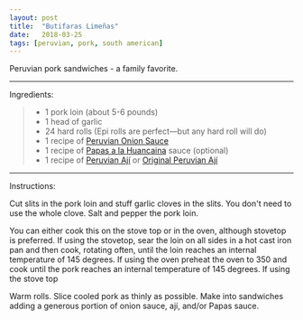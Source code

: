```yaml
---
layout: post
title:  "Butifaras Limeñas"
date:   2018-03-25
tags: [peruvian, pork, south american]
---
```


Peruvian pork sandwiches - a family favorite.

---

Ingredients:

> * 1 pork loin (about 5-6 pounds)
> * 1 head of garlic
> * 24 hard rolls (Epi rolls are perfect—but any hard roll will do)
> * 1 recipe of [Peruvian Onion Sauce](/recipes/peruvian-onion-sauce/)
> * 1 recipe of [Papas a la Huancaina](/recipes/papas-a-la-huancaina/) sauce (optional)
> * 1 recipe of [Peruvian Ají](/recipes/peruvian-aji/) or [Original Peruvian Ají](/recipes/original-peruvian-aji/)

---

Instructions:

Cut slits in the pork loin and stuff garlic cloves in the slits. You don't need to use the whole clove. Salt and pepper the pork loin.

You can either cook this on the stove top or in the oven, although stovetop is preferred. If using the stovetop, sear the loin on all sides in a hot cast iron pan and then cook, rotating often, until the loin reaches an internal temperature of 145 degrees. If using the oven preheat the oven to 350 and cook until the pork reaches an internal temperature of 145 degrees. If using the stove top 

Warm rolls. Slice cooled pork as thinly as possible. Make into sandwiches adding a generous portion of onion sauce, ají, and/or Papas sauce.
